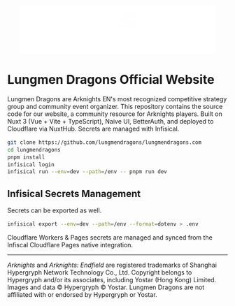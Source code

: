 <div align="center">

  <picture>
    <source media="(prefers-color-scheme: dark)" srcset="/public/svg/logo/LDAngledColoredText.svg">
    <source media="(prefers-color-scheme: light)" srcset="/public/svg/logo/LDAngledBlackText.svg">
    <img alt="Lungmen Dragons logo" src="/public/svg/logo/LDAngledColoredText.svg">
  </picture>

  <!-- [lungmendragons.com](https://www.lungmendragons.com)/ -->

</div>

# Lungmen Dragons Official Website

Lungmen Dragons are Arknights EN's most recognized competitive strategy group and community event organizer. This repository contains the source code for our website, a community resource for Arknights players. Built on Nuxt 3 (Vue + Vite + TypeScript), Naive UI, BetterAuth, and deployed to Cloudflare via NuxtHub. Secrets are managed with Infisical.

```sh
git clone https://github.com/lungmendragons/lungmendragons.com
cd lungmendragons
pnpm install
infisical login
infisical run --env=dev --path=/env -- pnpm run dev
```

## Infisical Secrets Management

Secrets can be exported as well.
```sh
infisical export --env=dev --path=/env --format=dotenv > .env
```

Cloudflare Workers & Pages secrets are managed and synced from the Infiscal Cloudflare Pages native integration.

---

*Arknights* and *Arknights: Endfield* are registered trademarks of Shanghai Hypergryph Network Technology Co., Ltd. Copyright belongs to Hypergryph and/or its associates, including Yostar (Hong Kong) Limited. Images and data &copy; Hypergryph &copy; Yostar. Lungmen Dragons are not affiliated with or endorsed by Hypergryph or Yostar.
